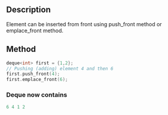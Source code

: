 ## Description 
Element can be inserted from front using push_front method or emplace_front method.

## Method
```cpp
deque<int> first = {1,2};
// Pushing (adding) element 4 and then 6 
first.push_front(4);
first.emplace_front(6);
```

### Deque now contains
```cpp
6 4 1 2
```